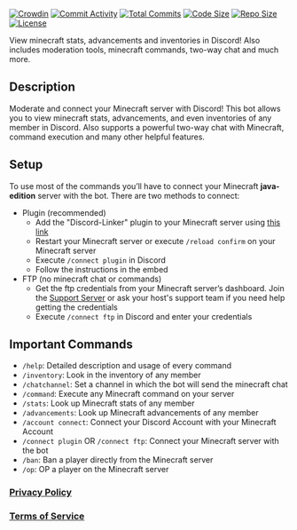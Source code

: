 [![Crowdin](https://badges.crowdin.net/minecraft-smp-bot/localized.svg)](https://crowdin.com/project/minecraft-smp-bot) [![Commit Activity](https://img.shields.io/github/commit-activity/m/MC-Linker/MC-Linker)](https://github.com/MC-Linker/MC-Linker) [![Total Commits](https://badgen.net/github/commits/MC-Linker/MC-Linker/main)](https://github.com/MC-Linker/MC-Linker) [![Code Size](https://img.shields.io/github/languages/code-size/MC-Linker/MC-Linker)](https://github.com/MC-Linker/MC-Linker) [![Repo Size](https://img.shields.io/github/repo-size/MC-Linker/MC-Linker)](https://github.com/MC-Linker/MC-Linker) [![License](https://img.shields.io/badge/license-CC%20BY--NC%204.0-red)](https://github.com/MC-Linker/MC-Linker/blob/main/LICENSE.md)

View minecraft stats, advancements and inventories in Discord! Also includes moderation tools, minecraft commands,
two-way chat and much more.

## Description

Moderate and connect your Minecraft server with Discord! This bot allows you to view minecraft stats, advancements, and
even inventories of any member in Discord. Also supports a powerful two-way chat with Minecraft, command execution and
many other helpful features.

## Setup

To use most of the commands you’ll have to connect your Minecraft **java-edition** server with the bot. There are two
methods to connect:

+ Plugin (recommended)
	+ Add the "Discord-Linker" plugin to your Minecraft server
	  using [this link](https://www.spigotmc.org/resources/discord-linker.98749/)
	+ Restart your Minecraft server or execute `/reload confirm` on your Minecraft server
	+ Execute `/connect plugin` in Discord
	+ Follow the instructions in the embed
+ FTP (no minecraft chat or commands)
	+ Get the ftp credentials from your Minecraft server’s dashboard. Join
	  the [Support Server](https://discord.gg/rX36kZUGNK) or ask your host's support team if you need help getting the
	  credentials
	+ Execute `/connect ftp` in Discord and enter your credentials

## Important Commands

+ `/help`: Detailed description and usage of every command
+ `/inventory`: Look in the inventory of any member
+ `/chatchannel`: Set a channel in which the bot will send the minecraft chat
+ `/command`: Execute any Minecraft command on your server
+ `/stats`: Look up Minecraft stats of any member
+ `/advancements`: Look up Minecraft advancements of any member
+ `/account connect`: Connect your Discord Account with your Minecraft Account
+ `/connect plugin` OR `/connect ftp`: Connect your Minecraft server with the bot
+ `/ban`: Ban a player directly from the Minecraft server
+ `/op`: OP a player on the Minecraft server

### [Privacy Policy](https://mclinker.com/privacy)

### [Terms of Service](https://mclinker.com/tos)
